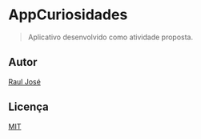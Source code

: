 # AppCuriosidades
> Aplicativo desenvolvido como atividade proposta.

## Autor
[Raul José](https://www.linkedin.com/in/raul-jos%C3%A9-pereira-neto-a30827141/)

## Licença
[MIT](https://github.com/rauljose32/AppCuriosidades/blob/master/LICENSE)
